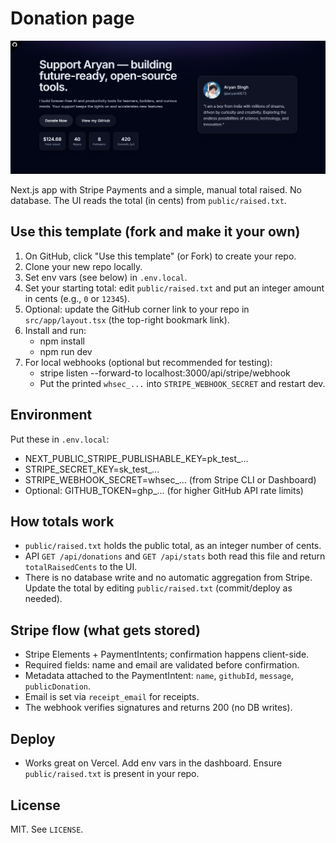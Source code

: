 # Donation page

![Screenshot](/assets/ss.png)

Next.js app with Stripe Payments and a simple, manual total raised. No database. The UI reads the total (in cents) from `public/raised.txt`.

## Use this template (fork and make it your own)
1) On GitHub, click "Use this template" (or Fork) to create your repo.
2) Clone your new repo locally.
3) Set env vars (see below) in `.env.local`.
4) Set your starting total: edit `public/raised.txt` and put an integer amount in cents (e.g., `0` or `12345`).
5) Optional: update the GitHub corner link to your repo in `src/app/layout.tsx` (the top-right bookmark link).
6) Install and run:
   - npm install
   - npm run dev
7) For local webhooks (optional but recommended for testing):
   - stripe listen --forward-to localhost:3000/api/stripe/webhook
   - Put the printed `whsec_...` into `STRIPE_WEBHOOK_SECRET` and restart dev.

## Environment
Put these in `.env.local`:
- NEXT_PUBLIC_STRIPE_PUBLISHABLE_KEY=pk_test_...
- STRIPE_SECRET_KEY=sk_test_...
- STRIPE_WEBHOOK_SECRET=whsec_... (from Stripe CLI or Dashboard)
- Optional: GITHUB_TOKEN=ghp_... (for higher GitHub API rate limits)

## How totals work
- `public/raised.txt` holds the public total, as an integer number of cents.
- API `GET /api/donations` and `GET /api/stats` both read this file and return `totalRaisedCents` to the UI.
- There is no database write and no automatic aggregation from Stripe. Update the total by editing `public/raised.txt` (commit/deploy as needed).

## Stripe flow (what gets stored)
- Stripe Elements + PaymentIntents; confirmation happens client-side.
- Required fields: name and email are validated before confirmation.
- Metadata attached to the PaymentIntent: `name`, `githubId`, `message`, `publicDonation`.
- Email is set via `receipt_email` for receipts.
- The webhook verifies signatures and returns 200 (no DB writes).

## Deploy
- Works great on Vercel. Add env vars in the dashboard. Ensure `public/raised.txt` is present in your repo.

## License
MIT. See `LICENSE`.
